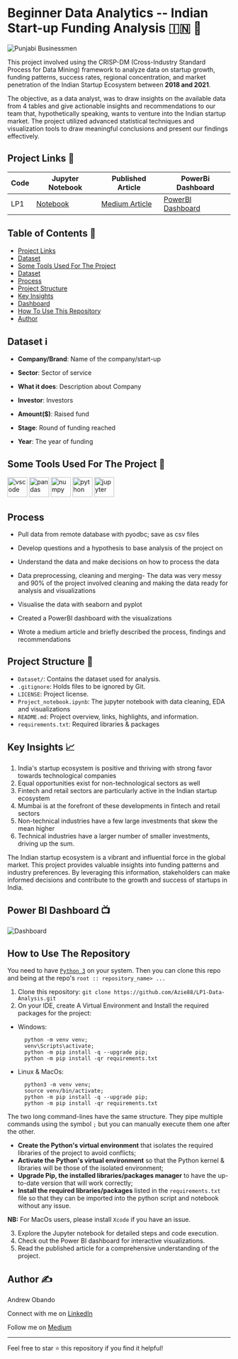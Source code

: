 # Beginner Data Analytics -- Indian Start-up Funding Analysis 🇮🇳 :money_with_wings:
![Punjabi Businessmen](https://github.com/Azie88/LP1-Data-Analysis/assets/101363399/cb0f1d49-3d72-4b74-ae74-48c3d83a96f5)



This project involved using the CRISP-DM (Cross-Industry Standard Process for Data Mining) framework to analyze data on startup growth, funding patterns, success rates, regional concentration, and market penetration of the Indian Startup Ecosystem between **2018 and 2021**.

The objective, as a data analyst, was to draw insights on the available data from 4 tables and give actionable insights and recommendations to our team that, hypothetically speaking, wants to venture into the Indian startup market. The project utilized advanced statistical techniques and visualization tools to draw meaningful conclusions and present our findings effectively.


## Project Links :link:

| Code | Jupyter Notebook | Published Article | PowerBi Dashboard |
|------|------|-------------------|-------------------|
| LP1 | <a href="https://github.com/Azie88/LP1-Data-Analysis/blob/main/Project_notebook.ipynb">Notebook | <a href="https://medium.com/@obandoandrew8/beginner-data-analytics-indian-startup-ecosystem-dataset-2018-2021-e4a5a2fb5516">Medium Article</a> | <a href="https://app.powerbi.com/view?r=eyJrIjoiZjFiMjUyNTAtYTBlOC00Njk3LWI4OWUtZWI3MWI0YjMwMDVlIiwidCI6IjQ0ODdiNTJmLWYxMTgtNDgzMC1iNDlkLTNjMjk4Y2I3MTA3NSJ9">PowerBI Dashboard</a> |


## Table of Contents 🔖
- [Project Links](#project-links-link)
- [Dataset](#dataset-information_source)
- [Some Tools Used For The Project](#some-tools-used-for-the-project-toolbox)
- [Dataset](#dataset-information_source)
- [Process](#process)
- [Project Structure](#project-structure-open_file_folder)
- [Key Insights](#key-insights-chart_with_upwards_trend)
- [Dashboard](#power-bi-dashboard-tv)
- [How To Use This Repository](#how-to-use-the-repository)
- [Author](#author-writing_hand)


## Dataset :information_source:

- **Company/Brand**: Name of the company/start-up

- **Sector**: Sector of service

- **What it does**: Description about Company

- **Investor**: Investors

- **Amount(\$)**: Raised fund

- **Stage**: Round of funding reached

- **Year**: The year of funding


## Some Tools Used For The Project :toolbox:

<p>
<img src="https://cdn.jsdelivr.net/gh/devicons/devicon/icons/vscode/vscode-original.svg" alt="vscode" width="45" height="45"/>
<img src="https://cdn.jsdelivr.net/gh/devicons/devicon/icons/pandas/pandas-original-wordmark.svg" alt="pandas" width="45" height="45"/>
<img src="https://cdn.jsdelivr.net/gh/devicons/devicon/icons/numpy/numpy-original.svg" alt="numpy" width="45" height="45"/>
<img src="https://cdn.jsdelivr.net/gh/devicons/devicon/icons/python/python-original.svg" alt="python" width="45" height="45"/>
<img src="https://cdn.jsdelivr.net/gh/devicons/devicon/icons/jupyter/jupyter-original-wordmark.svg" alt="jupyter" width="45" height="45"/>
</p>



## Process

- Pull data from remote database with pyodbc; save as csv files

- Develop questions and a hypothesis to base analysis of the project on

- Understand the data and make decisions on how to process the data

- Data preprocessing, cleaning and merging- The data was very messy and 90% of the project involved cleaning and making the data ready for analysis and visualizations

- Visualise the data with seaborn and pyplot

- Created a PowerBI dashboard with the visualizations

- Wrote a medium article and briefly described the process, findings and recommendations



## Project Structure :open_file_folder:

- `Dataset/`: Contains the dataset used for analysis.
- `.gitignore`: Holds files to be ignored by Git.
- `LICENSE`: Project license.
- `Project_notebook.ipynb`: The jupyter notebook with data cleaning, EDA and visualizations
- `README.md`: Project overview, links, highlights, and information.
- `requirements.txt`: Required libraries & packages



## Key Insights :chart_with_upwards_trend:

1. India's startup ecosystem is positive and thriving with strong favor towards technological companies
2. Equal opportunities exist for non-technological sectors as well
3. Fintech and retail sectors are particularly active in the Indian startup ecosystem
4. Mumbai is at the forefront of these developments in fintech and retail sectors
5. Non-technical industries have a few large investments that skew the mean higher
6. Technical industries have a larger number of smaller investments, driving up the sum.

The Indian startup ecosystem is a vibrant and influential force in the global market. This project provides valuable insights into funding patterns and industry preferences. By leveraging this information, stakeholders can make informed decisions and contribute to the growth and success of startups in India.



## Power BI Dashboard :tv:
![Dashboard](https://github.com/Azie88/LP1-Data-Analysis/assets/101363399/82c784e7-f817-4642-905c-a5f7d2ed724f)

## How to Use The Repository

You need to have [`Python 3`](https://www.python.org/) on your system. Then you can clone this repo and being at the repo's `root :: repository_name> ...`

1. Clone this repository: `git clone https://github.com/Azie88/LP1-Data-Analysis.git`
2. On your IDE, create A Virtual Environment and Install the required packages for the project:

- Windows:
        
        python -m venv venv; 
        venv\Scripts\activate; 
        python -m pip install -q --upgrade pip; 
        python -m pip install -qr requirements.txt  

- Linux & MacOs:
        
        python3 -m venv venv; 
        source venv/bin/activate; 
        python -m pip install -q --upgrade pip; 
        python -m pip install -qr requirements.txt  

The two long command-lines have the same structure. They pipe multiple commands using the symbol ` ; ` but you can manually execute them one after the other.

- **Create the Python's virtual environment** that isolates the required libraries of the project to avoid conflicts;
- **Activate the Python's virtual environment** so that the Python kernel & libraries will be those of the isolated environment;
- **Upgrade Pip, the installed libraries/packages manager** to have the up-to-date version that will work correctly;
- **Install the required libraries/packages** listed in the `requirements.txt` file so that they can be imported into the python script and notebook without any issue.

**NB:** For MacOs users, please install `Xcode` if you have an issue.

3. Explore the Jupyter notebook for detailed steps and code execution.
4. Check out the Power BI dashboard for interactive visualizations.
5. Read the published article for a comprehensive understanding of the project.

## Author :writing_hand:

Andrew Obando

Connect with me on [LinkedIn](https://www.linkedin.com/in/andrewobando/)

Follow me on [Medium](https://medium.com/@obandoandrew8)

---

Feel free to star ⭐ this repository if you find it helpful!
